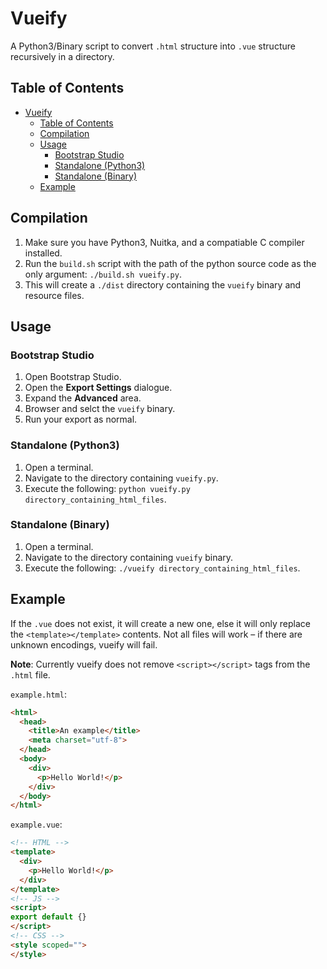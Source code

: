 # Vueify

A Python3/Binary script to convert `.html` structure into `.vue` structure recursively in a directory.

## Table of Contents

- [Vueify](#Vueify)
  - [Table of Contents](#Table-of-Contents)
  - [Compilation](#Compilation)
  - [Usage](#Usage)
    - [Bootstrap Studio](#Bootstrap-Studio)
    - [Standalone (Python3)](#Standalone-Python3)
    - [Standalone (Binary)](#Standalone-Binary)
  - [Example](#Example)

## Compilation

1. Make sure you have Python3, Nuitka, and a compatiable C compiler installed.
2. Run the `build.sh` script with the path of the python source code as the only argument: `./build.sh vueify.py`.
3. This will create a `./dist` directory containing the `vueify` binary and resource files.

## Usage

### Bootstrap Studio

1. Open Bootstrap Studio.
2. Open the **Export Settings** dialogue.
3. Expand the **Advanced** area.
4. Browser and selct the `vueify` binary.
5. Run your export as normal.

### Standalone (Python3)

1. Open a terminal.
2. Navigate to the directory containing `vueify.py`.
3. Execute the following: `python vueify.py directory_containing_html_files`.

### Standalone (Binary)

1. Open a terminal.
2. Navigate to the directory containing `vueify` binary.
3. Execute the following: `./vueify directory_containing_html_files`.

## Example

If the `.vue` does not exist, it will create a new one, else it will only replace the `<template></template>` contents. Not all files will work – if there are unknown encodings, vueify will fail.

**Note**: Currently vueify does not remove `<script></script>` tags from the `.html` file.

`example.html`:

```html
<html>
  <head>
    <title>An example</title>
    <meta charset="utf-8">
  </head>
  <body>
    <div>
      <p>Hello World!</p>
    </div>
  </body>
</html>
```

`example.vue`:

```html
<!-- HTML -->
<template>
  <div>
    <p>Hello World!</p>
  </div>
</template>
<!-- JS -->
<script>
export default {}
</script>
<!-- CSS -->
<style scoped="">
</style>
```
